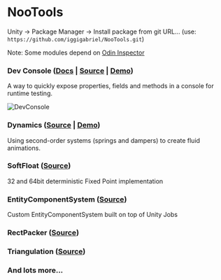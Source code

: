 # NooTools

Unity -> Package Manager -> Install package from git URL... (use: `https://github.com/iggigabriel/NooTools.git`)

Note: Some modules depend on [Odin Inspector](https://odininspector.com/)

### Dev Console ([Docs](/dev-console/) | [Source](https://github.com/iggigabriel/NooTools/tree/main/Runtime/DevToolkit) | [Demo](https://noopol.com/dev-console-demo/))

  A way to quickly expose properties, fields and methods in a console for runtime testing.

  ![DevConsole](/img/dev-toolkit-console.png)

### Dynamics ([Source](https://github.com/iggigabriel/NooTools/tree/main/Runtime/Dynamics) | [Demo](https://github.com/iggigabriel/DynamicsStudy))

  Using second-order systems (springs and dampers) to create fluid animations.

### SoftFloat ([Source](https://github.com/iggigabriel/NooTools/tree/main/Runtime/SoftFloat))

  32 and 64bit deterministic Fixed Point implementation

### EntityComponentSystem ([Source](https://github.com/iggigabriel/NooTools/tree/main/Runtime/EntityComponentSystem))

  Custom EntityComponentSystem built on top of Unity Jobs

### RectPacker ([Source](https://github.com/iggigabriel/NooTools/tree/main/Runtime/RectPacker))

### Triangulation ([Source](https://github.com/iggigabriel/NooTools/tree/main/Runtime/Triangulation))

### And lots more...
